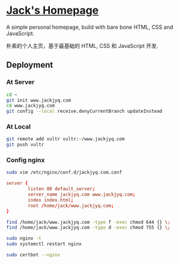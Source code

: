# [Jack's Homepage](https://www.jackjyq.com)

A simple personal homepage, build with bare bone HTML, CSS and JavaScript.

朴素的个人主页，基于最基础的 HTML, CSS 和 JavaScript 开发.

## Deployment

### At Server

```zsh
cd ~
git init www.jackjyq.com
cd www.jackjyq.com
git config --local receive.denyCurrentBranch updateInstead
```

### At Local

```zsh
git remote add vultr vultr:~/www.jackjyq.com
git push vultr
```

### Config nginx

```zsh
sudo vim /etc/nginx/conf.d/jackjyq.com.conf
```

```conf
server {
        listen 80 default_server;
        server_name jackjyq.com www.jackjyq.com;
        index index.html;
        root /home/jack/www.jackjyq.com;
}
```

```zsh
find /home/jack/www.jackjyq.com -type f -exec chmod 644 {} \;
find /home/jack/www.jackjyq.com -type d -exec chmod 755 {} \;

sudo nginx -t
sudo systemctl restart nginx

sudo certbot --nginx
```
